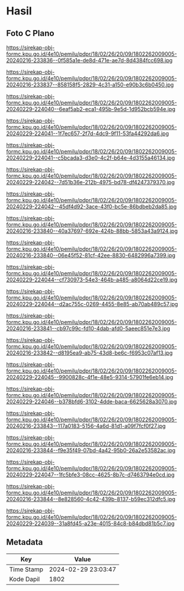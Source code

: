 # Hasil

## Foto C Plano

https://sirekap-obj-formc.kpu.go.id/4e10/pemilu/pdpr/18/02/26/20/09/1802262009005-20240216-233836--0f585a1e-de8d-471e-ae7d-8d4384fcc698.jpg

https://sirekap-obj-formc.kpu.go.id/4e10/pemilu/pdpr/18/02/26/20/09/1802262009005-20240216-233837--858158f5-2829-4c31-a150-e90b3c6b0450.jpg

https://sirekap-obj-formc.kpu.go.id/4e10/pemilu/pdpr/18/02/26/20/09/1802262009005-20240229-224040--6eaf5ab2-eca1-495b-9e5d-1d952bcb594e.jpg

https://sirekap-obj-formc.kpu.go.id/4e10/pemilu/pdpr/18/02/26/20/09/1802262009005-20240229-224041--1f7ec657-2f7d-4dc9-9f11-53fa44292da6.jpg

https://sirekap-obj-formc.kpu.go.id/4e10/pemilu/pdpr/18/02/26/20/09/1802262009005-20240229-224041--c5bcada3-d3e0-4c2f-b64e-4d3155a46134.jpg

https://sirekap-obj-formc.kpu.go.id/4e10/pemilu/pdpr/18/02/26/20/09/1802262009005-20240229-224042--7d51b36e-212b-4975-bd78-df4247379370.jpg

https://sirekap-obj-formc.kpu.go.id/4e10/pemilu/pdpr/18/02/26/20/09/1802262009005-20240229-224042--45df4d92-3ace-43f0-bc5e-86bdbeb2da85.jpg

https://sirekap-obj-formc.kpu.go.id/4e10/pemilu/pdpr/18/02/26/20/09/1802262009005-20240216-233840--40a37697-692e-424b-88bb-5853a43a9124.jpg

https://sirekap-obj-formc.kpu.go.id/4e10/pemilu/pdpr/18/02/26/20/09/1802262009005-20240216-233840--06e45f52-81cf-42ee-8830-6482996a7399.jpg

https://sirekap-obj-formc.kpu.go.id/4e10/pemilu/pdpr/18/02/26/20/09/1802262009005-20240229-224044--cf730973-54e3-464b-a485-a8064d22ce19.jpg

https://sirekap-obj-formc.kpu.go.id/4e10/pemilu/pdpr/18/02/26/20/09/1802262009005-20240229-224044--d2ac755c-0269-4455-8e85-ab70ab489c57.jpg

https://sirekap-obj-formc.kpu.go.id/4e10/pemilu/pdpr/18/02/26/20/09/1802262009005-20240216-233841--cb97c99c-fd10-4dab-afd0-5aeec851e7e3.jpg

https://sirekap-obj-formc.kpu.go.id/4e10/pemilu/pdpr/18/02/26/20/09/1802262009005-20240216-233842--d8195ea9-ab75-43d8-be6c-f6953c07af13.jpg

https://sirekap-obj-formc.kpu.go.id/4e10/pemilu/pdpr/18/02/26/20/09/1802262009005-20240229-224045--9900828c-4f1e-48e5-9314-57901fe6eb14.jpg

https://sirekap-obj-formc.kpu.go.id/4e10/pemilu/pdpr/18/02/26/20/09/1802262009005-20240229-224046--b378bfd6-3102-4dde-baca-6625628a3070.jpg

https://sirekap-obj-formc.kpu.go.id/4e10/pemilu/pdpr/18/02/26/20/09/1802262009005-20240216-233843--117a0183-5156-4a6d-81d1-a09f7fcf0f27.jpg

https://sirekap-obj-formc.kpu.go.id/4e10/pemilu/pdpr/18/02/26/20/09/1802262009005-20240216-233844--f9e35f49-07bd-4a42-95b0-26a2e53582ac.jpg

https://sirekap-obj-formc.kpu.go.id/4e10/pemilu/pdpr/18/02/26/20/09/1802262009005-20240229-224047--1fc5bfe3-08cc-4625-8b7c-d7463794e0cd.jpg

https://sirekap-obj-formc.kpu.go.id/4e10/pemilu/pdpr/18/02/26/20/09/1802262009005-20240216-233844--8e828560-4c42-439b-8137-b59ec312dfc5.jpg

https://sirekap-obj-formc.kpu.go.id/4e10/pemilu/pdpr/18/02/26/20/09/1802262009005-20240229-224039--31a8fd45-a23e-4015-84c8-b84dbd81b5c7.jpg


## Metadata

| Key        | Value               |
| ---------- | ------------------- |
| Time Stamp | 2024-02-29 23:03:47 |
| Kode Dapil | 1802                |



